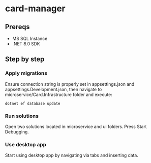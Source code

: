 # card-manager
## Prereqs
- MS SQL Instance
- .NET 8.0 SDK
## Step by step
### Apply migrations
Ensure connection string is properly set in appsettings.json and appsettings.Development.json, then
navigate to microservice/Card.Infrastructure folder and execute:
```
dotnet ef database update
```
### Run solutions
Open two solutions located in microservice and ui folders.
Press Start Debugging.
### Use desktop app
Start using desktop app by navigating via tabs and inserting data.
